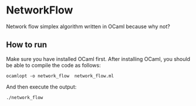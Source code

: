 # NetworkFlow
Network flow simplex algorithm written in OCaml because why not?



## How to run
Make sure you have installed OCaml first. After installing OCaml, you should be able to compile the code as follows:
```
ocamlopt -o network_flow  network_flow.ml
```
And then execute the output:
```
./network_flow
```
